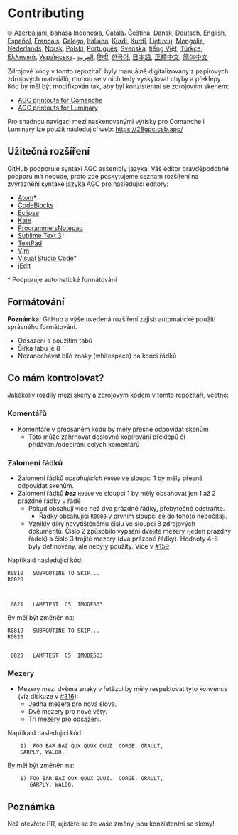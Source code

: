 # Contributing

🌐
[Azerbaijani][AZ],
[bahasa Indonesia][ID],
[Català][CA]،
[Čeština][CZ],
[Dansk][DA],
[Deutsch][DE],
[English][EN],
[Español][ES],
[Français][FR],
[Galego][GL],
[Italiano][IT],
[Kurdi][KU],
[Kurdî][KU],
[Lietuvių][LT],
[Mongolia][MN],
[Nederlands][NL],
[Norsk][NO],
[Polski][PL],
[Português][PT_BR],
[Svenska][SV],
[tiếng Việt][VI],
[Türkçe][TR],
[Ελληνικά][GR],
[Українська][UK]،
[العربية][AR],
[हिन्दी][HI_IN],
[한국어][KO_KR],
[日本語][JA],
[正體中文][ZH_TW],
[简体中文][ZH_CN]

[AR]:CONTRIBUTING.ar.md
[AZ]:CONTRIBUTING.az.md
[CA]:CONTRIBUTING.ca.md
[CZ]:CONTRIBUTING.cz.md
[DA]:CONTRIBUTING.da.md
[DE]:CONTRIBUTING.de.md
[EN]:../CONTRIBUTING.md
[ES]:CONTRIBUTING.es.md
[FR]:CONTRIBUTING.fr.md
[GL]:CONTRIBUTING.gl.md
[GR]:CONTRIBUTING.gr.md
[HI_IN]:CONTRIBUTING.hi_in.md
[ID]:CONTRIBUTING.id.md
[IT]:CONTRIBUTING.it.md
[JA]:CONTRIBUTING.ja.md
[KO_KR]:CONTRIBUTING.ko_kr.md
[KU]:CONTRIBUTING.ku.md
[LT]:CONTRIBUTING.lt.md
[MN]:CONTRIBUTING.mn.md
[NL]:CONTRIBUTING.nl.md
[NO]:CONTRIBUTING.no.md
[PL]:CONTRIBUTING.pl.md
[PT_BR]:CONTRIBUTING.pt_br.md
[SV]:CONTRIBUTING.sv.md
[TR]:CONTRIBUTING.tr.md
[UK]:CONTRIBUTING.uk.md
[VI]:CONTRIBUTING.vi.md
[ZH_CN]:CONTRIBUTING.zh_cn.md
[ZH_TW]:CONTRIBUTING.zh_tw.md

Zdrojové kódy v tomto repozitáři byly manuálně digitalizovány z papírových zdrojových materiálů, mohou se v nich tedy vyskytovat chyby a překlepy. Kód by měl být modifikován tak, aby byl konzistentní se zdrojovým skenem:

- [AGC printouts for Comanche][8]
- [AGC printouts for Luminary][9]

Pro snadnou navigaci mezi naskenovanými výtisky pro Comanche i Luminary lze použít následující web: https://28gpc.csb.app/

## Užitečná rozšíření

GitHub podporuje syntaxi AGC assembly jazyka. Váš editor pravděpodobně podporu mít nebude, proto zde poskytujeme seznam rozšíření na zvýraznění syntaxe jazyka AGC pro následující editory:

- [Atom][Atom]†
- [CodeBlocks][CodeBlocks]
- [Eclipse][Eclipse]
- [Kate][Kate]
- [ProgrammersNotepad][ProgrammersNotepad]
- [Sublime Text 3][Sublime Text]†
- [TextPad][TextPad]
- [Vim][Vim]
- [Visual Studio Code][VisualStudioCode]†
- [jEdit][jEdit]

† Podporuje automatické formátování

[Atom]:https://github.com/Alhadis/language-agc
[CodeBlocks]:https://github.com/virtualagc/virtualagc/tree/master/Contributed/SyntaxHighlight/CodeBlocks
[Eclipse]:https://github.com/virtualagc/virtualagc/tree/master/Contributed/SyntaxHighlight/Eclipse
[Kate]:https://github.com/virtualagc/virtualagc/tree/master/Contributed/SyntaxHighlight/Kate
[ProgrammersNotepad]:https://github.com/virtualagc/virtualagc/tree/master/Contributed/SyntaxHighlight/ProgrammersNotepad
[Sublime Text]:https://github.com/jimlawton/AGC-Assembly
[TextPad]:https://github.com/virtualagc/virtualagc/tree/master/Contributed/SyntaxHighlight/TextPad
[Vim]:https://github.com/wsdjeg/vim-assembly
[VisualStudioCode]:https://github.com/wopian/agc-assembly
[jEdit]:https://github.com/virtualagc/virtualagc/tree/master/Contributed/SyntaxHighlight/jEdit

## Formátování

**Poznámka:** GitHub a výše uvedená rozšíření zajistí automatické použití správného formátování.

- Odsazení s použitím tabů
- Šířka tabu je 8
- Nezanechávat bílé znaky (whitespace) na konci řádků

## Co mám kontrolovat?

Jakékoliv rozdíly mezi skeny a zdrojovým kódem v tomto repozitáři, včetně:

### Komentářů

- Komentáře v přepsaném kódu by měly přesně odpovídat skenům
  - Toto může zahrnovat doslovné kopírování překlepů či přidávání/odebírání celých komentářů

### Zalomení řádků

- Zalomení řádků *obsahujících* `R0000` ve sloupci 1 by měly přesně odpovídat skenům.
- Zalomení řádků *__bez__* `R0000` ve sloupci 1 by měly obsahovat jen 1 až 2 prázdné řádky v řadě
  - Pokud obsahují více než dva prázdné řádky, přebytečné odstraňte.
    - Řádky obsahující `R0000` v prvním sloupci se do tohoto nepočítají.
  - Vznikly díky nevytištěnému číslu ve sloupci 8 zdrojových dokumentů. Číslo 2 způsobilo vypsání dvojité mezery (jeden prázdný řádek) a číslo 3 trojité mezery (dva prázdné řádky). Hodnoty 4-8 byly definovány, ale nebyly použity. Více v [#159][7]

Napříkald následující kód:

```plain
R0819   SUBROUTINE TO SKIP...
R0820



 0821   LAMPTEST  CS  IMODES33
```

By měl být změněn na:

```plain
R0819   SUBROUTINE TO SKIP...
R0820


 0820   LAMPTEST  CS  IMODES33
```

### Mezery

- Mezery mezi dvěma znaky v řetězci by měly respektovat tyto konvence (viz diskuze v [#316][10]):
  - Jedna mezera pro nová slova.
  - Dvě mezery pro nové věty.
  - Tři mezery pro odsazení.

Napříkald následující kód:

```plain
	1)  FOO BAR BAZ QUX QUUX QUUZ. CORGE, GRAULT,
	GARPLY, WALDO.
```

By měl být změněn na:

```plain
	1) FOO BAR BAZ QUX QUUX QUUZ.  CORGE, GRAULT,
	   GARPLY, WALDO.
```

## Poznámka

Než otevřete PR, ujistěte se že vaše změny jsou konzistentní se skeny!

[0]:https://github.com/chrislgarry/Apollo-11/pull/new/master
[1]:http://www.ibiblio.org/apollo/ScansForConversion/Luminary099/
[2]:http://www.ibiblio.org/apollo/ScansForConversion/Comanche055/
[6]:https://github.com/wopian/agc-assembly#user-settings
[7]:https://github.com/chrislgarry/Apollo-11/issues/159
[8]:http://www.ibiblio.org/apollo/ScansForConversion/Comanche055/
[9]:http://www.ibiblio.org/apollo/ScansForConversion/Luminary099/
[10]:https://github.com/chrislgarry/Apollo-11/pull/316#pullrequestreview-102892741
